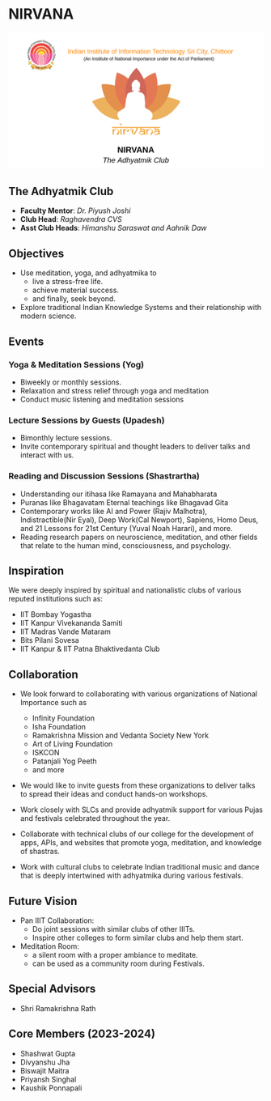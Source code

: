 # NIRVANA

![banner](banner.png)

## The Adhyatmik Club

- **Faculty Mentor**: *Dr. Piyush Joshi*
- **Club Head**: *Raghavendra CVS*
- **Asst Club Heads**: *Himanshu Saraswat and Aahnik Daw*

## Objectives

- Use meditation, yoga, and adhyatmika to
  - live a stress-free life.
  - achieve material success.
  - and finally, seek beyond.
- Explore traditional Indian Knowledge Systems and their relationship with modern science.

## Events

### Yoga & Meditation Sessions (Yog)

- Biweekly or monthly sessions.
- Relaxation and stress relief through yoga and meditation
- Conduct music listening and meditation sessions

### Lecture Sessions by Guests (Upadesh)

- Bimonthly lecture sessions.
- Invite contemporary spiritual and thought leaders to deliver talks and interact with us.

### Reading and Discussion Sessions (Shastrartha)

- Understanding our itihasa like Ramayana and Mahabharata
- Puranas like Bhagavatam
Eternal teachings like Bhagavad Gita
- Contemporary works like AI and Power (Rajiv Malhotra), Indistractible(Nir Eyal), Deep Work(Cal Newport), Sapiens, Homo Deus, and 21 Lessons for 21st Century (Yuval Noah Harari), and more.
- Reading research papers on neuroscience, meditation, and other fields that relate to the human mind, consciousness, and psychology.

## Inspiration

We were deeply inspired by spiritual and nationalistic clubs of various reputed institutions such as:

- IIT Bombay Yogastha
- IIT Kanpur Vivekananda Samiti
- IIT Madras Vande Mataram
- Bits Pilani Sovesa
- IIT Kanpur & IIT Patna Bhaktivedanta Club

## Collaboration

- We look forward to collaborating with various organizations of National Importance such as

  - Infinity Foundation
  - Isha Foundation
  - Ramakrishna Mission and Vedanta Society New York
  - Art of Living Foundation
  - ISKCON
  - Patanjali Yog Peeth
  - and more

- We would like to invite guests from these organizations to deliver talks to spread their ideas and   conduct hands-on workshops.
- Work closely with SLCs and provide adhyatmik support for various Pujas and festivals celebrated throughout the year.
- Collaborate with technical clubs of our college for the development of apps, APIs, and websites that promote yoga, meditation, and knowledge of shastras.
- Work with cultural clubs to celebrate Indian traditional music and dance that is deeply intertwined with adhyatmika during various festivals.

## Future Vision

- Pan IIIT Collaboration:
  - Do joint sessions with similar clubs of other IIITs.
  - Inspire other colleges to form similar clubs and help them start.
- Meditation Room:
  - a silent room with a proper ambiance to meditate.
  - can be used as a community room during Festivals.

## Special Advisors

- Shri Ramakrishna Rath

## Core Members (2023-2024)

- Shashwat Gupta
- Divyanshu Jha
- Biswajit Maitra
- Priyansh Singhal
- Kaushik Ponnapali


